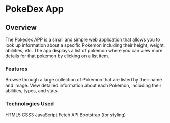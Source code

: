 # PokeDex App

## Overview
The Pokedex APP is a small and simple web application that allows you to look up information about a specific Pokemon including their height, weight, abiliities, etc. The app displays a list of pokemon where you can view more details for that pokemon by clicking on a list item. 

### Features
Browse through a large collection of Pokemon that are listed by their name and image.
View detailed information about each Pokémon, including their abilities, types, and stats.

### Technologies Used 
HTML5
CSS3
JavaScript
Fetch API
Bootstrap (for styling)

